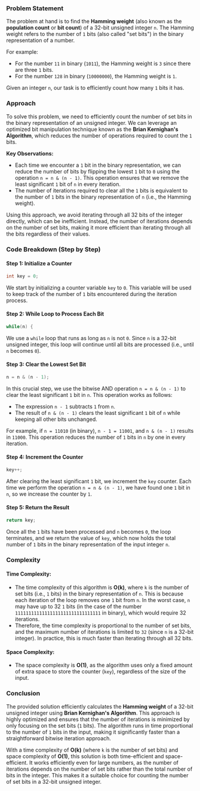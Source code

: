 ### Problem Statement

The problem at hand is to find the **Hamming weight** (also known as the **population count** or **bit count**) of a 32-bit unsigned integer `n`. The Hamming weight refers to the number of `1` bits (also called "set bits") in the binary representation of a number.

For example:
- For the number `11` in binary (`1011`), the Hamming weight is `3` since there are three `1` bits.
- For the number `128` in binary (`10000000`), the Hamming weight is `1`.

Given an integer `n`, our task is to efficiently count how many `1` bits it has.

### Approach

To solve this problem, we need to efficiently count the number of set bits in the binary representation of an unsigned integer. We can leverage an optimized bit manipulation technique known as the **Brian Kernighan's Algorithm**, which reduces the number of operations required to count the `1` bits.

**Key Observations:**
- Each time we encounter a `1` bit in the binary representation, we can reduce the number of bits by flipping the lowest `1` bit to `0` using the operation `n = n & (n - 1)`. This operation ensures that we remove the least significant `1` bit of `n` in every iteration.
- The number of iterations required to clear all the `1` bits is equivalent to the number of `1` bits in the binary representation of `n` (i.e., the Hamming weight).

Using this approach, we avoid iterating through all 32 bits of the integer directly, which can be inefficient. Instead, the number of iterations depends on the number of set bits, making it more efficient than iterating through all the bits regardless of their values.

### Code Breakdown (Step by Step)

#### Step 1: Initialize a Counter
```cpp
int key = 0;
```
We start by initializing a counter variable `key` to `0`. This variable will be used to keep track of the number of `1` bits encountered during the iteration process.

#### Step 2: While Loop to Process Each Bit
```cpp
while(n) {
```
We use a `while` loop that runs as long as `n` is not `0`. Since `n` is a 32-bit unsigned integer, this loop will continue until all bits are processed (i.e., until `n` becomes `0`).

#### Step 3: Clear the Lowest Set Bit
```cpp
n = n & (n - 1);
```
In this crucial step, we use the bitwise AND operation `n = n & (n - 1)` to clear the least significant `1` bit in `n`. This operation works as follows:
- The expression `n - 1` subtracts `1` from `n`.
- The result of `n & (n - 1)` clears the least significant `1` bit of `n` while keeping all other bits unchanged.

For example, if `n = 11010` (in binary), `n - 1 = 11001`, and `n & (n - 1)` results in `11000`. This operation reduces the number of `1` bits in `n` by one in every iteration.

#### Step 4: Increment the Counter
```cpp
key++;
```
After clearing the least significant `1` bit, we increment the `key` counter. Each time we perform the operation `n = n & (n - 1)`, we have found one `1` bit in `n`, so we increase the counter by `1`.

#### Step 5: Return the Result
```cpp
return key;
```
Once all the `1` bits have been processed and `n` becomes `0`, the loop terminates, and we return the value of `key`, which now holds the total number of `1` bits in the binary representation of the input integer `n`.

### Complexity

#### Time Complexity:
- The time complexity of this algorithm is **O(k)**, where `k` is the number of set bits (i.e., `1` bits) in the binary representation of `n`. This is because each iteration of the loop removes one `1` bit from `n`. In the worst case, `n` may have up to 32 `1` bits (in the case of the number `11111111111111111111111111111111` in binary), which would require 32 iterations.
- Therefore, the time complexity is proportional to the number of set bits, and the maximum number of iterations is limited to `32` (since `n` is a 32-bit integer). In practice, this is much faster than iterating through all 32 bits.

#### Space Complexity:
- The space complexity is **O(1)**, as the algorithm uses only a fixed amount of extra space to store the counter (`key`), regardless of the size of the input.

### Conclusion

The provided solution efficiently calculates the **Hamming weight** of a 32-bit unsigned integer using **Brian Kernighan's Algorithm**. This approach is highly optimized and ensures that the number of iterations is minimized by only focusing on the set bits (`1` bits). The algorithm runs in time proportional to the number of `1` bits in the input, making it significantly faster than a straightforward bitwise iteration approach.

With a time complexity of **O(k)** (where `k` is the number of set bits) and space complexity of **O(1)**, this solution is both time-efficient and space-efficient. It works efficiently even for large numbers, as the number of iterations depends on the number of set bits rather than the total number of bits in the integer. This makes it a suitable choice for counting the number of set bits in a 32-bit unsigned integer.